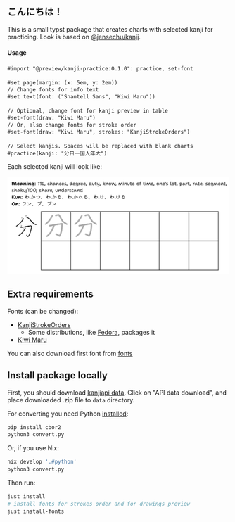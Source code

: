 ## こんにちは！

This is a small typst package that creates charts with selected kanji for practicing. Look is based on [@jensechu/kanji](https://github.com/jensechu/kanji).

#### Usage

```typ
#import "@preview/kanji-practice:0.1.0": practice, set-font

#set page(margin: (x: 5em, y: 2em))
// Change fonts for info text
#set text(font: ("Shantell Sans", "Kiwi Maru"))

// Optional, change font for kanji preview in table
#set-font(draw: "Kiwi Maru")
// Or, also change fonts for stroke order
#set-font(draw: "Kiwi Maru", strokes: "KanjiStrokeOrders")

// Select kanjis. Spaces will be replaced with blank charts
#practice(kanji: "分日一国人年大")
```

Each selected kanji will look like:

![Kanji meaning, reading, strokes order and table for practicing (分)](docs/typst-screenshot.png)

## Extra requirements

Fonts (can be changed):

- [KanjiStrokeOrders](https://sites.google.com/site/nihilistorguk/)
    - Some distributions, like [Fedora](https://fedoraproject.org/wiki/KanjiStrokeOrders_fonts), packages it
- [Kiwi Maru](https://fonts.google.com/specimen/Kiwi+Maru)

You can also download first font from [fonts](https://github.com/istudyatuni/kanji-practice/tree/master/fonts)

## Install package locally

First, you should download [kanjiapi data](https://kanjiapi.dev). Click on "API data download", and place downloaded .zip file to `data` directory. 

For converting you need Python [installed](https://www.python.org):

```py
pip install cbor2
python3 convert.py
```

Or, if you use Nix:

```sh
nix develop '.#python'
python3 convert.py
```

Then run:

```sh
just install
# install fonts for strokes order and for drawings preview
just install-fonts
```
